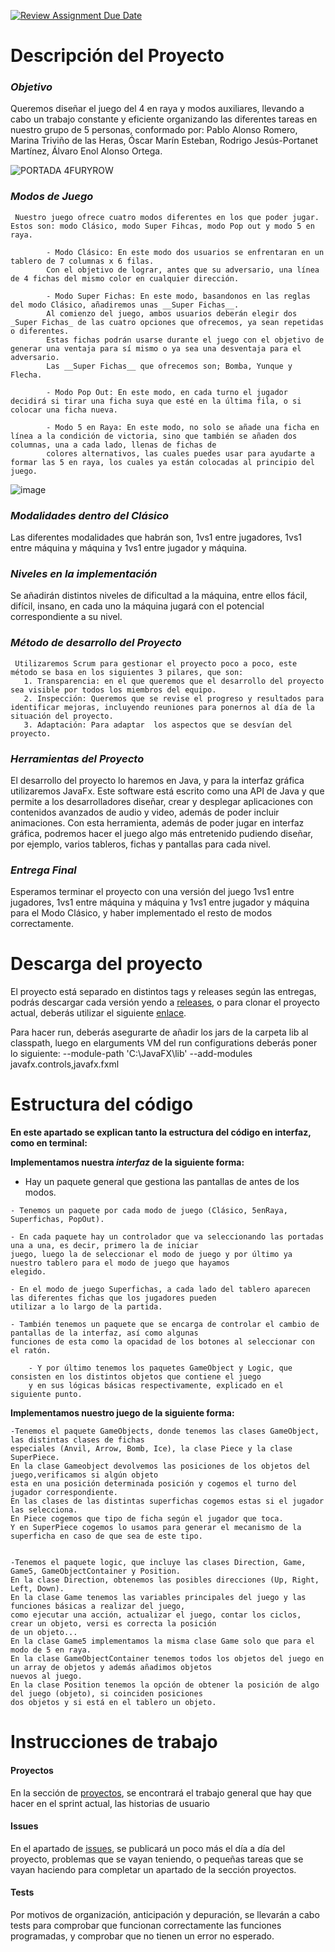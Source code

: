 [![Review Assignment Due Date](https://classroom.github.com/assets/deadline-readme-button-24ddc0f5d75046c5622901739e7c5dd533143b0c8e959d652212380cedb1ea36.svg)](https://classroom.github.com/a/5NOJ1vCd)


# **Descripción del Proyecto**

   ### *Objetivo* 
   Queremos diseñar el juego del 4 en raya y modos auxiliares, llevando a cabo un trabajo constante y eficiente organizando las diferentes tareas en nuestro grupo de 5 personas, conformado 
   por: Pablo Alonso Romero, Marina Triviño de las Heras, Óscar Marín Esteban, Rodrigo Jesús-Portanet Martínez, Álvaro Enol Alonso Ortega.

   ![PORTADA 4FURYROW](https://github.com/UCM-FDI-DISIA/project-tres_gp/assets/127221222/11911fc6-6755-4de3-9358-582793c23cb4)
   
   ### *Modos de Juego*
     Nuestro juego ofrece cuatro modos diferentes en los que poder jugar. Estos son: modo Clásico, modo Super Fihcas, modo Pop out y modo 5 en raya.
   
            - Modo Clásico: En este modo dos usuarios se enfrentaran en un tablero de 7 columnas x 6 filas. 
            Con el objetivo de lograr, antes que su adversario, una línea de 4 fichas del mismo color en cualquier dirección.
           
            - Modo Super Fichas: En este modo, basandonos en las reglas del modo Clásico, añadiremos unas __Super Fichas__. 
            Al comienzo del juego, ambos usuarios deberán elegir dos _Super Fichas_ de las cuatro opciones que ofrecemos, ya sean repetidas o diferentes. 
            Estas fichas podrán usarse durante el juego con el objetivo de generar una ventaja para sí mismo o ya sea una desventaja para el adversario. 
            Las __Super Fichas__ que ofrecemos son; Bomba, Yunque y Flecha.
 
            - Modo Pop Out: En este modo, en cada turno el jugador decidirá si tirar una ficha suya que esté en la última fila, o si colocar una ficha nueva.
 
            - Modo 5 en Raya: En este modo, no solo se añade una ficha en línea a la condición de victoria, sino que también se añaden dos columnas, una a cada lado, llenas de fichas de   
            colores alternativos, las cuales puedes usar para ayudarte a formar las 5 en raya, los cuales ya están colocadas al principio del juego.
            
   ![image](https://github.com/UCM-FDI-DISIA/project-tres_gp/assets/127221222/784405cf-6f32-4691-bef2-d2425fc31fe1)

   ### *Modalidades dentro del Clásico*
   Las diferentes modalidades que habrán son, 1vs1 entre jugadores, 1vs1 entre máquina y máquina y 1vs1 entre jugador y máquina.
 
   ### *Niveles en la implementación*
   Se añadirán distintos niveles de dificultad a la máquina, entre ellos fácil, difícil, insano, en cada uno la máquina jugará con el potencial correspondiente a su nivel.
 
   ### *Método de desarrollo del Proyecto*
     Utilizaremos Scrum para gestionar el proyecto poco a poco, este método se basa en los siguientes 3 pilares, que son:  
       1. Transparencia: en el que queremos que el desarrollo del proyecto sea visible por todos los miembros del equipo.  
       2. Inspección: Queremos que se revise el progreso y resultados para identificar mejoras, incluyendo reuniones para ponernos al día de la situación del proyecto.  
       3. Adaptación: Para adaptar  los aspectos que se desvían del proyecto.
   
   ### *Herramientas del Proyecto* 
   El desarrollo del proyecto lo haremos en Java, y para la interfaz gráfica utilizaremos JavaFx. Este software está escrito como una API de Java y que permite a los desarrolladores diseñar, 
   crear y desplegar aplicaciones con contenidos avanzados de audio y video, además de poder incluir animaciones. Con esta herramienta, además de poder jugar en interfaz gráfica, podremos 
   hacer el juego algo más entretenido pudiendo diseñar, por ejemplo, varios tableros, fichas y pantallas para cada nivel. 
   
   ### *Entrega Final* 
   Esperamos terminar el proyecto con una versión del juego 1vs1 entre jugadores, 1vs1 entre máquina y máquina y 1vs1 entre jugador y máquina para el Modo Clásico, y haber implementado el resto de modos correctamente.

# **Descarga del proyecto** 
  El proyecto está separado en distintos tags y releases según las entregas, podrás descargar cada versión yendo a [releases](https://github.com/UCM-FDI-DISIA/project-tres_gp/releases), o 
  para clonar el proyecto actual, deberás utilizar el siguiente [enlace](https://github.com/UCM-FDI-DISIA/project-tres_gp.git).
  
  Para hacer run, deberás asegurarte de añadir los jars de la carpeta lib al classpath, luego en elarguments VM del run configurations deberás poner lo siguiente: --module-path 'C:\JavaFX\lib' --add-modules javafx.controls,javafx.fxml

# **Estructura del código**

**En este apartado se explican tanto la estructura del código en interfaz, como en terminal:**

**Implementamos nuestra *interfaz* de la siguiente forma:**

   - Hay un paquete general que gestiona las pantallas de antes de los modos.

	- Tenemos un paquete por cada modo de juego (Clásico, 5enRaya, Superfichas, PopOut).
	
	- En cada paquete hay un controlador que va seleccionando las portadas una a una, es decir, primero la de iniciar
	juego, luego la de seleccionar el modo de juego y por último ya nuestro tablero para el modo de juego que hayamos 
	elegido.

	- En el modo de juego Superfichas, a cada lado del tablero aparecen las diferentes fichas que los jugadores pueden
	utilizar a lo largo de la partida.

  	- También tenemos un paquete que se encarga de controlar el cambio de pantallas de la interfaz, así como algunas 
   	funciones de esta como la opacidad de los botones al seleccionar con el ratón.

    	- Y por último tenemos los paquetes GameObject y Logic, que consisten en los distintos objetos que contiene el juego 
     	y en sus lógicas básicas respectivamente, explicado en el siguiente punto.


**Implementamos nuestro juego de la siguiente forma:**

	-Tenemos el paquete GameObjects, donde tenemos las clases GameObject, las distintas clases de fichas
 	especiales (Anvil, Arrow, Bomb, Ice), la clase Piece y la clase SuperPiece. 
  	En la clase Gameobject devolvemos las posiciones de los objetos del juego,verificamos si algún objeto 
   	esta en una posición determinada posición y cogemos el turno del jugador correspondiente.
    En las clases de las distintas superfichas cogemos estas si el jugador las selecciona.
    En Piece cogemos que tipo de ficha según el jugador que toca. 
    Y en SuperPiece cogemos lo usamos para generar el mecanismo de la superficha en caso de que sea de este tipo.
      

	-Tenemos el paquete logic, que incluye las clases Direction, Game, Game5, GameObjectContainer y Position.
	En la clase Direction, obtenemos las posibles direcciones (Up, Right, Left, Down).
	En la clase Game tenemos las variables principales del juego y las funciones básicas a realizar del juego, 
	como ejecutar una acción, actualizar el juego, contar los ciclos, crear un objeto, versi es correcta la posición 
	de un objeto...
 	En la clase Game5 implementamos la misma clase Game solo que para el modo de 5 en raya.
	En la clase GameObjectContainer tenemos todos los objetos del juego en un array de objetos y además añadimos objetos
	nuevos al juego.
	En la clase Position tenemos la opción de obtener la posición de algo del juego (objeto), si coinciden posiciones
	dos objetos y si está en el tablero un objeto.
 

# **Instrucciones de trabajo** 
  #### Proyectos
  En la sección de [proyectos](https://github.com/orgs/UCM-FDI-DISIA/projects/48), se encontrará el trabajo general que hay que hacer en el sprint actual, las historias de usuario
  #### Issues
  En el apartado de [issues](https://github.com/UCM-FDI-DISIA/project-tres_gp/issues), se publicará un poco más el día a día 
  del proyecto, problemas que se vayan teniendo, o pequeñas tareas que se vayan haciendo para completar un apartado de la sección proyectos.
  #### Tests
  Por motivos de organización, anticipación y depuración, se llevarán a cabo tests para comprobar que funcionan correctamente las funciones programadas, y comprobar que no tienen un error no 
  esperado.
